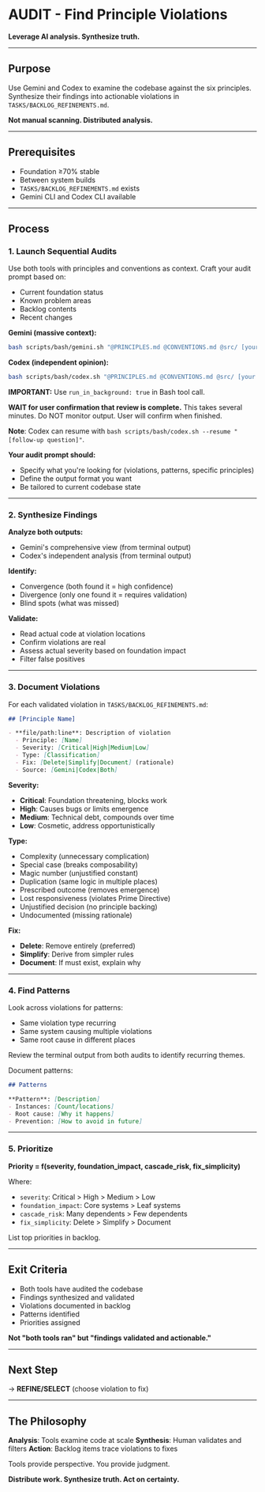 # AUDIT - Find Principle Violations

**Leverage AI analysis. Synthesize truth.**

---

## Purpose

Use Gemini and Codex to examine the codebase against the six principles. Synthesize their findings into actionable violations in `TASKS/BACKLOG_REFINEMENTS.md`.

**Not manual scanning. Distributed analysis.**

---

## Prerequisites

- Foundation ≥70% stable
- Between system builds
- `TASKS/BACKLOG_REFINEMENTS.md` exists
- Gemini CLI and Codex CLI available

---

## Process

### 1. Launch Sequential Audits

Use both tools with principles and conventions as context. Craft your audit prompt based on:
- Current foundation status
- Known problem areas
- Backlog contents
- Recent changes

**Gemini (massive context):**
```bash
bash scripts/bash/gemini.sh "@PRINCIPLES.md @CONVENTIONS.md @src/ [your audit prompt]"
```

**Codex (independent opinion):**
```bash
bash scripts/bash/codex.sh "@PRINCIPLES.md @CONVENTIONS.md @src/ [your audit prompt]"
```

**IMPORTANT:** Use `run_in_background: true` in Bash tool call.

**WAIT for user confirmation that review is complete.** This takes several minutes. Do NOT monitor output. User will confirm when finished.

**Note**: Codex can resume with `bash scripts/bash/codex.sh --resume "[follow-up question]"`.

**Your audit prompt should:**
- Specify what you're looking for (violations, patterns, specific principles)
- Define the output format you want
- Be tailored to current codebase state

---

### 2. Synthesize Findings

**Analyze both outputs:**
- Gemini's comprehensive view (from terminal output)
- Codex's independent analysis (from terminal output)

**Identify:**
- Convergence (both found it = high confidence)
- Divergence (only one found it = requires validation)
- Blind spots (what was missed)

**Validate:**
- Read actual code at violation locations
- Confirm violations are real
- Assess actual severity based on foundation impact
- Filter false positives

---

### 3. Document Violations

For each validated violation in `TASKS/BACKLOG_REFINEMENTS.md`:

```markdown
## [Principle Name]

- **file/path:line**: Description of violation
  - Principle: [Name]
  - Severity: [Critical|High|Medium|Low]
  - Type: [Classification]
  - Fix: [Delete|Simplify|Document] (rationale)
  - Source: [Gemini|Codex|Both]
```

**Severity:**
- **Critical**: Foundation threatening, blocks work
- **High**: Causes bugs or limits emergence
- **Medium**: Technical debt, compounds over time
- **Low**: Cosmetic, address opportunistically

**Type:**
- Complexity (unnecessary complication)
- Special case (breaks composability)
- Magic number (unjustified constant)
- Duplication (same logic in multiple places)
- Prescribed outcome (removes emergence)
- Lost responsiveness (violates Prime Directive)
- Unjustified decision (no principle backing)
- Undocumented (missing rationale)

**Fix:**
- **Delete**: Remove entirely (preferred)
- **Simplify**: Derive from simpler rules
- **Document**: If must exist, explain why

---

### 4. Find Patterns

Look across violations for patterns:
- Same violation type recurring
- Same system causing multiple violations
- Same root cause in different places

Review the terminal output from both audits to identify recurring themes.

Document patterns:
```markdown
## Patterns

**Pattern**: [Description]
- Instances: [Count/locations]
- Root cause: [Why it happens]
- Prevention: [How to avoid in future]
```

---

### 5. Prioritize

**Priority = f(severity, foundation_impact, cascade_risk, fix_simplicity)**

Where:
- `severity`: Critical > High > Medium > Low
- `foundation_impact`: Core systems > Leaf systems
- `cascade_risk`: Many dependents > Few dependents
- `fix_simplicity`: Delete > Simplify > Document

List top priorities in backlog.

---

## Exit Criteria

- Both tools have audited the codebase
- Findings synthesized and validated
- Violations documented in backlog
- Patterns identified
- Priorities assigned

**Not "both tools ran" but "findings validated and actionable."**

---

## Next Step

→ **REFINE/SELECT** (choose violation to fix)

---

## The Philosophy

**Analysis**: Tools examine code at scale
**Synthesis**: Human validates and filters
**Action**: Backlog items trace violations to fixes

Tools provide perspective. You provide judgment.

**Distribute work. Synthesize truth. Act on certainty.**

